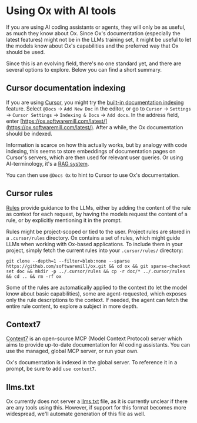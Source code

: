 # Using Ox with AI tools

If you are using AI coding assistants or agents, they will only be as useful, as much they know about Ox. Since Ox's documentation (especially the latest features) might not be in the LLMs training set, it might be useful to let the models know about Ox's capabilities and the preferred way that Ox should be used.

Since this is an evolving field, there's no one standard yet, and there are several options to explore. Below you can find a short summary.

## Cursor documentation indexing

If you are using [Cursor](https://www.cursor.com), you might try the [built-in documentation indexing](https://docs.cursor.com/guides/advanced/working-with-documentation) feature. Select `@Docs` -> `Add New Doc` in the editor, or go to `Cursor` -> `Settings` -> `Cursor Settings` -> `Indexing & Docs` -> `Add docs`. In the address field, enter [https://ox.softwaremill.com/latest/](https://ox.softwaremill.com/latest/). After a while, the Ox documentation should be indexed.

Information is scarce on how this actually works, but by analogy with code indexing, this seems to store embeddings of documentation pages on Cursor's servers, which are then used for relevant user queries. Or using AI-terminology, it's a [RAG system](https://cloud.google.com/use-cases/retrieval-augmented-generation?hl=en).

You can then use `@Docs Ox` to hint to Cursor to use Ox's documentation.

## Cursor rules

[Rules](https://docs.cursor.com/context/rules) provide guidance to the LLMs, either by adding the content of the rule as context for each request, by having the models request the content of a rule, or by explicitly mentioning it in the prompt.

Rules might be project-scoped or tied to the user. Project rules are stored in a `.cursor/rules` directory. Ox contains a set of rules, which might guide LLMs when working with Ox-based applications. To include them in your project, simply fetch the current rules into your `.cursor/rules/` directory:

```
git clone --depth=1 --filter=blob:none --sparse https://github.com/softwaremill/ox.git && cd ox && git sparse-checkout set doc && mkdir -p ../.cursor/rules && cp -r doc/* ../.cursor/rules && cd .. && rm -rf ox
```

Some of the rules are automatically applied to the context (to let the model know about basic capabilities), some are agent-requested, which exposes only the rule descriptions to the context. If needed, the agent can fetch the entire rule content, to explore a subject in more depth.

## Context7

[Context7](https://github.com/upstash/context7) is an open-source MCP (Model Context Protocol) server which aims to provide up-to-date documentation for AI coding assistants. You can use the managed, global MCP server, or run your own.

Ox's documentation is indexed in the global server. To reference it in a prompt, be sure to add `use context7`.

## llms.txt

Ox currently does not server a [llms.txt](https://llmstxt.org) file, as it is currently unclear if there are any tools using this. However, if support for this format becomes more widespread, we'll automate generation of this file as well.